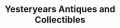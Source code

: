 ---
title: "Yesteryears Antiques and Collectibles"
url: /syracuse/yesteryears-antiques-and-collectibles/
shop: Antiquitäten
---